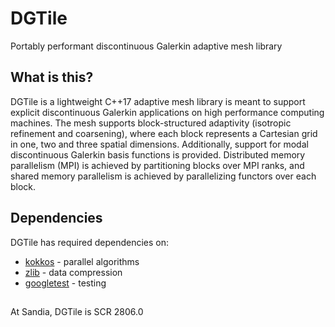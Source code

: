 # DGTile

Portably performant discontinuous Galerkin adaptive mesh library

## What is this?

DGTile is a lightweight C++17 adaptive mesh library is meant to support
explicit discontinuous Galerkin applications on high performance computing
machines. The mesh supports block-structured adaptivity (isotropic refinement
and coarsening), where each block represents a Cartesian grid in one, two and
three spatial dimensions. Additionally, support for modal discontinuous
Galerkin basis functions is provided. Distributed memory parallelism (MPI) is
achieved by partitioning blocks over MPI ranks, and shared memory parallelism
is achieved by parallelizing functors over each block.

## Dependencies

DGTile has required dependencies on:

  * [kokkos](https://github.com/kokkos/kokkos) - parallel algorithms
  * [zlib](https://github.com/zlib-ng/zlib-ng) - data compression
  * [googletest](https://github.com/google/googletest) - testing

##

At Sandia, DGTile is SCR 2806.0
